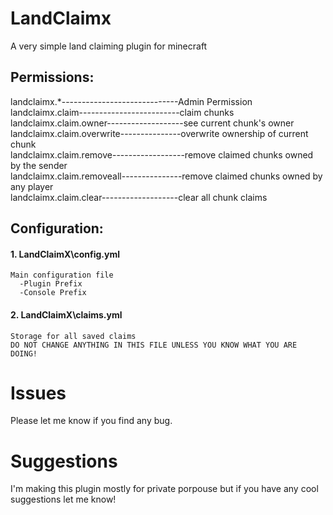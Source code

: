 # LandClaimx
A very simple land claiming plugin for minecraft

## Permissions:  
landclaimx.*-----------------------------Admin Permission  
landclaimx.claim-------------------------claim chunks  
landclaimx.claim.owner-------------------see current chunk's owner  
landclaimx.claim.overwrite---------------overwrite ownership of current chunk  
landclaimx.claim.remove------------------remove claimed chunks owned by the sender    
landclaimx.claim.removeall---------------remove claimed chunks owned by any player  
landclaimx.claim.clear-------------------clear all chunk claims

## Configuration:

#### 1. LandClaimX\config.yml
    Main configuration file
      -Plugin Prefix
      -Console Prefix

#### 2. LandClaimX\claims.yml
    Storage for all saved claims
    DO NOT CHANGE ANYTHING IN THIS FILE UNLESS YOU KNOW WHAT YOU ARE DOING!
    
    
   

# Issues

Please let me know if you find any bug.

# Suggestions

I'm making this plugin mostly for private porpouse but if you have any cool suggestions let me know!
